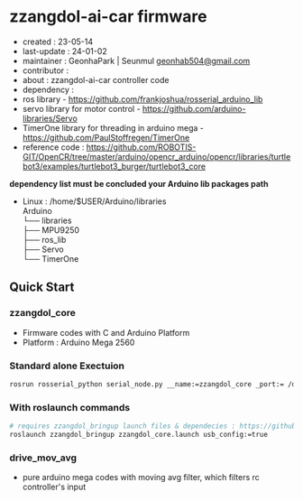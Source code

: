 # zzangdol-ai-car firmware

- created : 23-05-14
- last-update : 24-01-02
- maintainer : GeonhaPark | Seunmul <geonhab504@gmail.com>
- contributor : 
- about : zzangdol-ai-car controller code 
- dependency : 
- ros library - https://github.com/frankjoshua/rosserial_arduino_lib
- servo library for motor control - https://github.com/arduino-libraries/Servo
- TimerOne library for threading in arduino mega - https://github.com/PaulStoffregen/TimerOne
- reference code : https://github.com/ROBOTIS-GIT/OpenCR/tree/master/arduino/opencr_arduino/opencr/libraries/turtlebot3/examples/turtlebot3_burger/turtlebot3_core

**dependency list must be concluded your Arduino lib packages path**
- Linux : /home/$USER/Arduino/libraries   
Arduino   
└── libraries   
    ├── MPU9250   
    ├── ros_lib   
    ├── Servo   
    └── TimerOne    

## Quick Start
### zzangdol_core
- Firmware codes with C and Arduino Platform
- Platform : Arduino Mega 2560

### Standard alone Exectuion
```bash
rosrun rosserial_python serial_node.py __name:=zzangdol_core _port:= /dev/ttyUSB0 _baud:=115200
```

### With roslaunch commands
```bash
# requires zzangdol_bringup launch files & dependecies : https://github.com/zzangdol-2023/zzangdol_bringup
roslaunch zzangdol_bringup zzangdol_core.launch usb_config:=true 
```

### drive_mov_avg
- pure arduino mega codes with moving avg filter, which filters rc controller's input 

